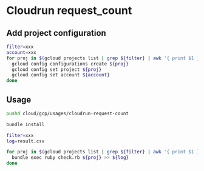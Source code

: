 # Cloudrun request_count

## Add project configuration

```bash
filter=xxx
account=xxx
for proj in $(gcloud projects list | grep ${filter} | awk '{ print $1 }'); do
  gcloud config configurations create ${proj}
  gcloud config set project ${proj}
  gcloud config set account ${account}
done
```

## Usage

```bash
pushd cloud/gcp/usages/cloudrun-request-count

bundle install

filter=xxx
log=result.csv

for proj in $(gcloud projects list | grep ${filter} | awk '{ print $1 }'); do
  bundle exec ruby check.rb ${proj} >> ${log}
done
```
